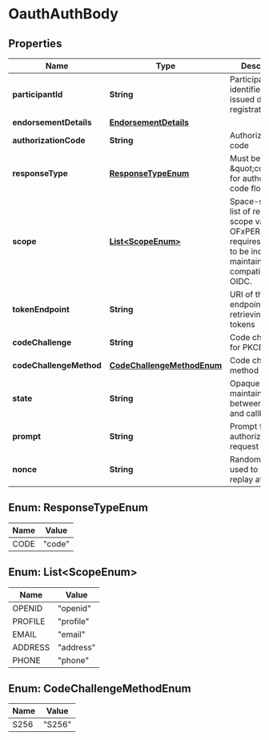 # OauthAuthBody

## Properties
Name | Type | Description | Notes
------------ | ------------- | ------------- | -------------
**participantId** | **String** | Participant identifier of the FI issued during registration | 
**endorsementDetails** | [**EndorsementDetails**](EndorsementDetails.md) |  |  [optional]
**authorizationCode** | **String** | Authorization code |  [optional]
**responseType** | [**ResponseTypeEnum**](#ResponseTypeEnum) | Must be set to \&quot;code\&quot; for authorization code flow | 
**scope** | [**List&lt;ScopeEnum&gt;**](#List&lt;ScopeEnum&gt;) | Space-separated list of requested scope values, OFxPERA requires openid to be included to maintain compatibility with OIDC. |  [optional]
**tokenEndpoint** | **String** | URI of the token endpoint for retrieving access tokens |  [optional]
**codeChallenge** | **String** | Code challenge for PKCE |  [optional]
**codeChallengeMethod** | [**CodeChallengeMethodEnum**](#CodeChallengeMethodEnum) | Code challenge method for PKCE |  [optional]
**state** | **String** | Opaque value to maintain state between request and callback |  [optional]
**prompt** | **String** | Prompt for the authorization request |  [optional]
**nonce** | **String** | Random value used to prevent replay attacks |  [optional]

<a name="ResponseTypeEnum"></a>
## Enum: ResponseTypeEnum
Name | Value
---- | -----
CODE | &quot;code&quot;

<a name="List<ScopeEnum>"></a>
## Enum: List&lt;ScopeEnum&gt;
Name | Value
---- | -----
OPENID | &quot;openid&quot;
PROFILE | &quot;profile&quot;
EMAIL | &quot;email&quot;
ADDRESS | &quot;address&quot;
PHONE | &quot;phone&quot;

<a name="CodeChallengeMethodEnum"></a>
## Enum: CodeChallengeMethodEnum
Name | Value
---- | -----
S256 | &quot;S256&quot;
